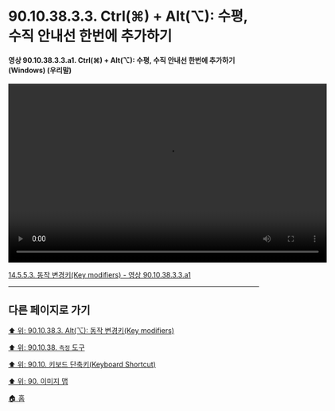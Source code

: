 # 90.10.38.3.3. Ctrl(⌘) + Alt(⌥): 수평, 수직 안내선 한번에 추가하기

<a id="90-10-38-03-03-a1"></a>

#### 영상 90.10.38.3.3.a1. Ctrl(⌘) + Alt(⌥): 수평, 수직 안내선 한번에 추가하기 (Windows) (우리말)
<video controls="controls" width="640" height="360" src="https://github.com/wonder13662/gimp/assets/15767104/849becd0-7f3d-4917-97f8-efa7cff04998"></video>

[14.5.5.3. 동작 변경키(Key modifiers) - 영상 90.10.38.3.3.a1](./14-05-05-03-key_modifiers.md#90-10-38-03-03-a1)

***

## 다른 페이지로 가기

[⬆️ 위: 90.10.38.3. Alt(⌥): 동작 변경키(Key modifiers)](./90-10-38-03-00-key_modifier-alt.md)

[⬆️ 위: 90.10.38. `측정` 도구](./90-10-38-00-measure.md)

[⬆️ 위: 90.10. 키보드 단축키(Keyboard Shortcut)](./90-10-00-keyboard_shortcut.md)

[⬆️ 위: 90. 이미지 맵](./90-00-image-map.md)

[🏠 홈](./00-home.md)